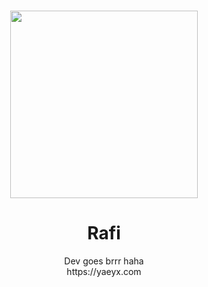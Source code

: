 <!---
thepirateboy/thepirateboy is a ✨ special ✨ repository because its `README.md` (this file) appears on your GitHub profile.
You can click the Preview link to take a look at your changes.
--->

#

<p align="center"> 
    <img src="https://drive.google.com/uc?export=view&id=11CpTo9NiGycnVKOCdVNZ3GSBdh0OLdNg" height="300" alt="">
</p>

<h1 align="center" size="50px">
    Rafi
</h1>
<p align="center" size="50px">
Dev goes brrr haha
    <br>
    https://yaeyx.com
</p>
